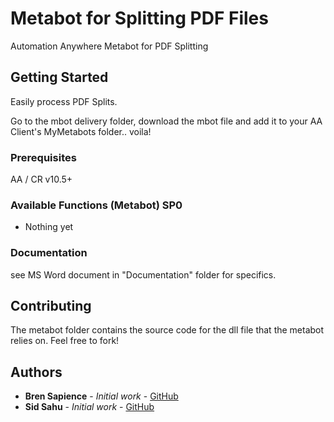 # Metabot for Splitting PDF Files

Automation Anywhere Metabot for PDF Splitting

## Getting Started

Easily process PDF Splits.

Go to the mbot delivery folder, download the mbot file and add it to your AA Client's MyMetabots folder.. voila!

### Prerequisites

AA / CR v10.5+


### Available Functions (Metabot) SP0

* Nothing yet


### Documentation

see MS Word document in "Documentation" folder for specifics.

## Contributing

The metabot folder contains the source code for the dll file that the metabot relies on. Feel free to fork!


## Authors

* **Bren Sapience** - *Initial work* - [GitHub](https://github.com/BrendanSapience)
* **Sid Sahu** - *Initial work* - [GitHub](https://github.com/sahusid2006)
